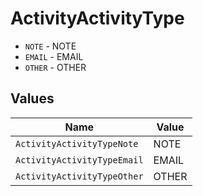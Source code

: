 # ActivityActivityType

* `NOTE` - NOTE
* `EMAIL` - EMAIL
* `OTHER` - OTHER


## Values

| Name                        | Value                       |
| --------------------------- | --------------------------- |
| `ActivityActivityTypeNote`  | NOTE                        |
| `ActivityActivityTypeEmail` | EMAIL                       |
| `ActivityActivityTypeOther` | OTHER                       |